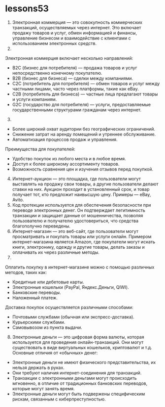 # lessons53
1. Электронная коммерция — это совокупность коммерческих транзакций, осуществляемых через интернет. Это включает продажу товаров и услуг, обмен информацией и финансы, управление бизнесом и взаимодействие с клиентами с использованием электронных средств.
2. 
Электронная коммерция включает несколько направлений:  
- B2C (бизнес для потребителя) — продажа товаров и услуг непосредственно конечному покупателю.  
- B2B (бизнес для бизнеса) — сделки между компаниями.  
- C2C (потребитель для потребителя) — обмен товаров и услуг между частными лицами, часто через платформы, такие как eBay.  
- C2B (потребитель для бизнеса) — частные лица предлагают товары и услуги компаниям.  
- G2C (государство для потребителя) — услуги, предоставляемые государственными структурами гражданам через интернет.  
3. 
- Более широкий охват аудитории без географических ограничений.  
- Снижение затрат на аренду помещений и утреннее обслуживание.  
- Автоматизация процессов продаж и управления.  

Преимущества для покупателей:

- Удобство покупок из любого места и в любое время.  
- Доступ к более широкому ассортименту товаров.  
- Возможность сравнения цен и изучения отзывов перед покупкой.
4. Интернет-аукцион — это площадка, где пользователи могут выставлять на продажу свои товары, а другие пользователи делают ставки на них. Аукцион проходит в установленный срок, и товар получает тот, кто предложит наивысшую цену. Примеры — eBay, Avito.
5. Код протекции используется для обеспечения безопасности при переводе электронных денег. Он подтверждает легитимность транзакции и защищает данные от мошенничества, позволяя пользователю и получателю удостовериться, что средства благополучно переведены.
6. Интернет-магазин — это веб-сайт, где пользователи могут просматривать и покупать товары или услуги онлайн. Примером интернет-магазина является Amazon, где покупатели могут искать книги, электронику, одежду и другие товары, делать заказы и оплачивать их через различные методы.
7. 
Оплатить покупку в интернет-магазине можно с помощью различных методов, таких как:
 
- Кредитные или дебетовые карты.  
- Электронные кошельки (PayPal, Яндекс.Деньги, QIWI).  
- Банковские переводы.  
- Наложенный платеж.  

Доставка покупок осуществляется различными способами: 

- Почтовыми службами (обычная или экспресс-доставка).  
- Курьерскими службами.  
- Самовывозом из пункта выдачи.  

8. Электронные деньги — это цифровая форма валюты, которая используется для проведения онлайн-транзакций. Они могут существовать в виде виртуальных кошельков, криптовалют и т.д. Основные отличия от «обычных» денег:
 
- Электронные деньги не имеют физического представительства, их нельзя держать в руках.  
- Они требуют наличия интернет-соединения для транзакций.  
- Транзакции с электронными деньгами могут происходить мгновенно, в отличие от традиционных банковских переводов, которые могут занять время.  
- Электронные деньги могут быть подвержены специфическим рискам, связанным с киберпреступностью.

